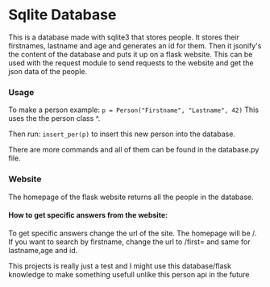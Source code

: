 # Sqlite Database

This is a database made with sqlite3 that stores people. It stores their firstnames, lastname and age and generates an id for them. Then it jsonify's the content of the database and puts it up on a flask website. This can be used with the request module to send requests to the website and get the json data of the people. 

### Usage
To make a person example:
```p = Person("Firstname", "Lastname", 42)```
This uses the the person class ^.

Then run: ```insert_per(p)``` to insert this new person into the database.

There are more commands and all of them can be found in the database.py file.
### Website
The homepage of the flask website returns all the people in the database.
#### How to get specific answers from the website:
To get specific answers change the url of the site.
The homepage will be /. If you want to search by firstname, change the url to /first=<Firstname> and same for lastname,age and id.

This projects is really just a test and I might use this database/flask knowledge to make something usefull unlike this person api in the future
